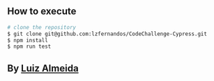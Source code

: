## How to execute

```bash
# clone the repository
$ git clone git@github.com:lzfernandos/CodeChallenge-Cypress.git
$ npm install
$ npm run test
```

## By <a href="https://www.linkedin.com/in/lzfernando/">Luiz Almeida</a>
